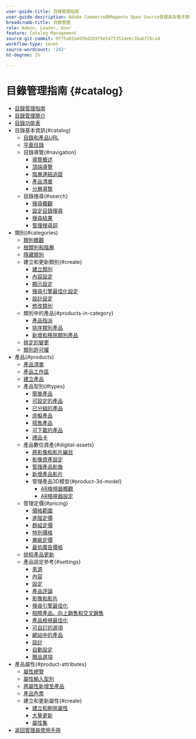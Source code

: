 ```yaml
---
user-guide-title: 目錄管理指南
user-guide-description: Adobe Commerce與Magento Open Source管理員及電子商務行銷人員適用目錄管理功能的完整資訊。
breadcrumb-title: 目錄管理
role: Admin, Leader, User
feature: Catalog Management
source-git-commit: 9ff5a82a4d3bd2b979e5475351ae6c3babf26ca4
workflow-type: tm+mt
source-wordcount: '243'
ht-degree: 1%

---
```



# 目錄管理指南 {#catalog}

+ [目錄管理指南](guide-overview.md)
+ [目錄管理簡介](introduction.md)
+ [目錄功能表](catalog-menu.md)
+ 目錄基本資訊{#catalog}
   + [目錄和產品URL](catalog-urls.md)
   + [平面目錄](catalog-flat.md)
   + 目錄導覽{#navigation}
      + [導覽概述](navigation.md)
      + [頂端導覽](navigation-top.md)
      + [階層連結追蹤](navigation-breadcrumb-trail.md)
      + [產品清單](navigation-product-listings.md)
      + [分層導覽](navigation-layered.md)
   + 目錄搜尋{#search}
      + [搜尋概觀](search.md)
      + [設定目錄搜尋](search-configuration.md)
      + [搜尋結果](search-results.md)
      + [管理搜尋詞](search-terms.md)
+ 類別{#categories}
   + [類別概觀](categories.md)
   + [根類別和階層](category-root.md)
   + [隱藏類別](category-hidden.md)
   + 建立和更新類別{#create}
      + [建立類別](category-create.md)
      + [內容設定](categories-content-settings.md)
      + [顯示設定](categories-display-settings.md)
      + [搜尋引擎最佳化設定](categories-search-engine-optimization.md)
      + [設計設定](categories-custom-design.md)
      + [修改類別](category-modify.md)
   + 類別中的產品{#products-in-category}
      + [產品指派](categories-product-assignments.md)
      + [排序類別產品](category-products-sort.md)
      + [新增和移除類別產品](category-products-add.md)
   + [排定的變更](category-scheduled-changes.md)
   + [類別許可權](category-permissions.md)
+ 產品{#products}
   + [產品清單](products-list.md)
   + [產品工作區](product-workspace.md)
   + [建立產品](product-create.md)
   + 產品型別{#types}
      + [簡單產品](product-create-simple.md)
      + [可設定的產品](product-create-configurable.md)
      + [已分組的產品](product-create-grouped.md)
      + [虛擬產品](product-create-virtual.md)
      + [搭售產品](product-create-bundle.md)
      + [可下載的產品](product-create-downloadable.md)
      + [禮品卡](product-gift-card-create.md)
   + 產品數位資產{#digital-assets}
      + [將影像和影片編目](catalog-images-video.md)
      + [影像資產設定](product-image-config.md)
      + [管理產品影像](product-image.md)
      + [新增產品影片](product-video.md)
      + 管理產品3D模型{#product-3d-model}
         + [AR檢視器概觀](ar-viewer-overview.md)
         + [AR檢視器設定](ar-viewer-setup.md)
   + 管理定價{#pricing}
      + [價格範圍](catalog-price-scope.md)
      + [進階定價](pricing-advanced.md)
      + [群組定價](product-price-group.md)
      + [特別價格](product-price-special.md)
      + [層級定價](product-price-tier.md)
      + [最低廣告價格](product-price-minimum-advertised.md)
   + [排程產品更新](product-scheduled-changes.md)
   + 產品設定參考{#settings}
      + [來源](sources.md)
      + [內容](product-content.md)
      + [設定](product-configurations.md)
      + [產品評論](settings-advanced-product-reviews.md)
      + [影像和影片](product-images-and-video.md)
      + [搜尋引擎最佳化](product-search-engine-optimization.md)
      + [相關產品、向上銷售和交叉銷售](related-products-up-sells-cross-sells.md)
      + [產品檢視最佳化](product-view-optimization.md)
      + [可自訂的選項](settings-advanced-custom-options.md)
      + [網站中的產品](settings-basic-websites.md)
      + [設計](settings-advanced-design.md)
      + [自動設定](product-autosettings.md)
      + [贈品選項](product-gift-options.md)
+ 產品屬性{#product-attributes}
   + [屬性總覽](product-attributes.md)
   + [屬性輸入型別](attributes-input-types.md)
   + [將屬性新增至產品](product-attributes-add.md)
   + [產品色票](swatches.md)
   + 建立和更新屬性{#create}
      + [建立和刪除屬性](attribute-product-create.md)
      + [大量更新](bulk-product-attribute-update.md)
      + [屬性集](attribute-sets.md)
+ [返回管理員使用手冊](https://experienceleague.adobe.com/zh-hant/docs/commerce-admin/user-guides/home)

